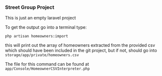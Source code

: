 ### Street Group Project

This is just an empty laravel project

To get the output go into a terminal type:
```
php artisan homeowners:import
```

this will print out the array of homeowners extracted from the provided
csv which should have been included in the git project, but if not, 
should go into `storage/app/private/homeowners.csv`


The file for this command can be found at `app/Console/HomeownerCSVInterpreter.php`

